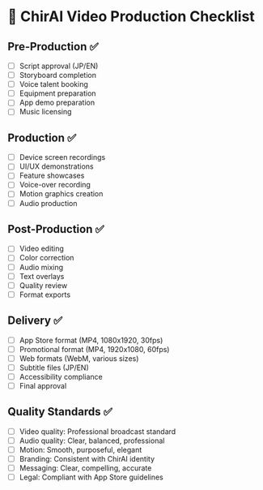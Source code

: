 
# 🌸 ChirAI Video Production Checklist

## Pre-Production ✅
- [ ] Script approval (JP/EN)
- [ ] Storyboard completion
- [ ] Voice talent booking
- [ ] Equipment preparation
- [ ] App demo preparation
- [ ] Music licensing

## Production ✅
- [ ] Device screen recordings
- [ ] UI/UX demonstrations
- [ ] Feature showcases
- [ ] Voice-over recording
- [ ] Motion graphics creation
- [ ] Audio production

## Post-Production ✅
- [ ] Video editing
- [ ] Color correction
- [ ] Audio mixing
- [ ] Text overlays
- [ ] Quality review
- [ ] Format exports

## Delivery ✅
- [ ] App Store format (MP4, 1080x1920, 30fps)
- [ ] Promotional format (MP4, 1920x1080, 60fps)
- [ ] Web formats (WebM, various sizes)
- [ ] Subtitle files (JP/EN)
- [ ] Accessibility compliance
- [ ] Final approval

## Quality Standards ✅
- [ ] Video quality: Professional broadcast standard
- [ ] Audio quality: Clear, balanced, professional
- [ ] Motion: Smooth, purposeful, elegant
- [ ] Branding: Consistent with ChirAI identity
- [ ] Messaging: Clear, compelling, accurate
- [ ] Legal: Compliant with App Store guidelines

